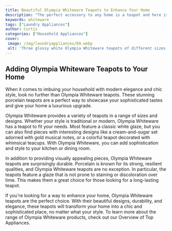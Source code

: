 ```yaml
---
title: Beautiful Olympia Whiteware Teapots to Enhance Your Home
description: "The perfect accessory to any home is a teapot and here is our selection of elegant Olympia whiteware teapots Find out which one will be the ideal accompaniment to your living space"
keywords: whiteware
tags: ["Laundry Appliances"]
author: Curtis
categories: ["Household Appliances"]
cover: 
 image: /img/laundryappliances/69.webp
 alt: 'Three glossy white Olympia Whiteware teapots of different sizes placed in front of a soft white background'
---
```

## Adding Olympia Whiteware Teapots to Your Home
When it comes to imbuing your household with modern elegance and chic style, look no further than Olympia Whiteware teapots. These stunning porcelain teapots are a perfect way to showcase your sophisticated tastes and give your home a luxurious upgrade.

Olympia Whiteware provides a variety of teapots in a range of sizes and designs. Whether your style is traditional or modern, Olympia Whiteware has a teapot to fit your needs. Most feature a classic white glaze, but you can also find pieces with interesting designs like a cream-and-sugar set adorned with gold musical notes, or a colorful teapot decorated with whimsical teacups. With Olympia Whiteware, you can add sophistication and style to your kitchen or dining room.

In addition to providing visually appealing pieces, Olympia Whiteware teapots are surprisingly durable. Porcelain is known for its strong, resilient qualities, and Olympia Whiteware teapots are no exception. In particular, the teapots feature a glaze that is not prone to staining or discoloration over time. This makes them a great choice for those looking for a long-lasting teapot.

If you're looking for a way to enhance your home, Olympia Whiteware teapots are the perfect choice. With their beautiful designs, durability, and elegance, these teapots will transform your home into a chic and sophisticated place, no matter what your style. To learn more about the range of Olympia Whiteware products, check out our Overview of Top Appliances.
